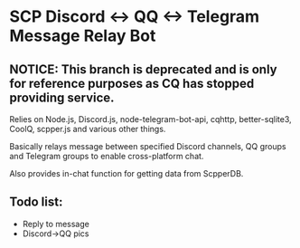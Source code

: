 # SCP Discord <-> QQ <-> Telegram Message Relay Bot

## NOTICE: This branch is deprecated and is only for reference purposes as CQ has stopped providing service.

Relies on Node.js, Discord.js, node-telegram-bot-api, cqhttp, better-sqlite3, CoolQ, scpper.js and various other things.

Basically relays message between specified Discord channels, QQ groups and Telegram groups to enable cross-platform chat.

Also provides in-chat function for getting data from ScpperDB.

Todo list:
------
* Reply to message
* Discord->QQ pics
